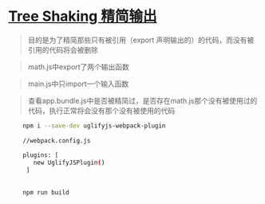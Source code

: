 # [Tree Shaking 精简输出](https://doc.webpack-china.org/guides/development)

>   目的是为了精简那些只有被引用（export 声明输出的）的代码，而没有被引用的代码将会被删除

>   math.js中export了两个输出函数

>   main.js中只import一个输入函数

>   查看app.bundle.js中是否被精简过，是否存在math.js那个没有被使用过的代码，执行正常将会没有那个没有被使用的代码


```bash
    npm i --save-dev uglifyjs-webpack-plugin
    
    //webpack.config.js
    
    plugins: [
       new UglifyJSPlugin()
     ]
    
    
    npm run build
```
